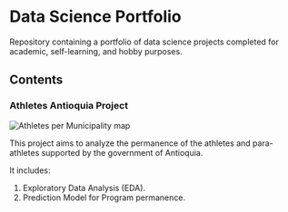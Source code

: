 # Data Science Portfolio
Repository containing a portfolio of data science projects completed for academic, self-learning, and hobby purposes.

## Contents

### Athletes Antioquia Project

![Athletes per Municipality map]([http://url/to/img.png](https://github.com/nicolaszuleta95/Portfolio/blob/main/atletas_antioquia/data/processed/Captura_mapa.JPG))

This project aims to analyze the permanence of the athletes and para-athletes supported by the government of Antioquia.

It includes:

1. Exploratory Data Analysis (EDA).
2. Prediction Model for Program permanence.